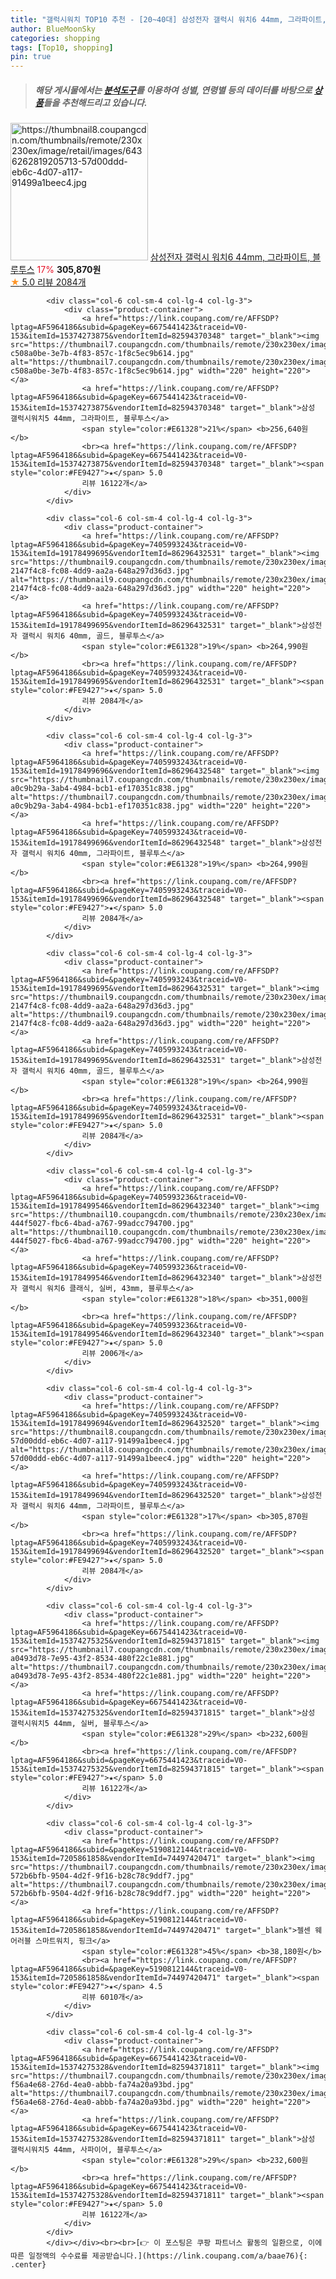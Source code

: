 ```yaml
---
title: "갤럭시워치 TOP10 추천 - [20~40대] 삼성전자 갤럭시 워치6 44mm, 그라파이트, 블루투스"
author: BlueMoonSky
categories: shopping
tags: [Top10, shopping]
pin: true
---
```


> ##### 해당 게시물에서는 [**분석도구**](https://itemscout.io/)를 이용하여 **성별**, **연령별** 등의 데이터를 바탕으로 [**상품**](https://link.coupang.com/a/baae76)들을 추천해드리고 있습니다.
<div class="container"><div class="row">
            <div class="col-6 col-sm-4 col-lg-4 col-lg-3">
                <div class="product-container">
                    <a href="https://link.coupang.com/re/AFFSDP?lptag=AF5964186&subid=&pageKey=7405993243&traceid=V0-153&itemId=19178499694&vendorItemId=86296432520" target="_blank"><img src="https://thumbnail8.coupangcdn.com/thumbnails/remote/230x230ex/image/retail/images/6436262819205713-57d00ddd-eb6c-4d07-a117-91499a1beec4.jpg" alt="https://thumbnail8.coupangcdn.com/thumbnails/remote/230x230ex/image/retail/images/6436262819205713-57d00ddd-eb6c-4d07-a117-91499a1beec4.jpg" width="220" height="220"></a>
                    <a href="https://link.coupang.com/re/AFFSDP?lptag=AF5964186&subid=&pageKey=7405993243&traceid=V0-153&itemId=19178499694&vendorItemId=86296432520" target="_blank">삼성전자 갤럭시 워치6 44mm, 그라파이트, 블루투스</a>
                    <span style="color:#E61328">17%</span> <b>305,870원</b>
                    <br><a href="https://link.coupang.com/re/AFFSDP?lptag=AF5964186&subid=&pageKey=7405993243&traceid=V0-153&itemId=19178499694&vendorItemId=86296432520" target="_blank"><span style="color:#FE9427">★</span> 5.0
                    리뷰 2084개</a>
                </div>
            </div>
            
            <div class="col-6 col-sm-4 col-lg-4 col-lg-3">
                <div class="product-container">
                    <a href="https://link.coupang.com/re/AFFSDP?lptag=AF5964186&subid=&pageKey=6675441423&traceid=V0-153&itemId=15374273875&vendorItemId=82594370348" target="_blank"><img src="https://thumbnail7.coupangcdn.com/thumbnails/remote/230x230ex/image/retail/images/8227220393717282-c508a0be-3e7b-4f83-857c-1f8c5ec9b614.jpg" alt="https://thumbnail7.coupangcdn.com/thumbnails/remote/230x230ex/image/retail/images/8227220393717282-c508a0be-3e7b-4f83-857c-1f8c5ec9b614.jpg" width="220" height="220"></a>
                    <a href="https://link.coupang.com/re/AFFSDP?lptag=AF5964186&subid=&pageKey=6675441423&traceid=V0-153&itemId=15374273875&vendorItemId=82594370348" target="_blank">삼성 갤럭시워치5 44mm, 그라파이트, 블루투스</a>
                    <span style="color:#E61328">21%</span> <b>256,640원</b>
                    <br><a href="https://link.coupang.com/re/AFFSDP?lptag=AF5964186&subid=&pageKey=6675441423&traceid=V0-153&itemId=15374273875&vendorItemId=82594370348" target="_blank"><span style="color:#FE9427">★</span> 5.0
                    리뷰 16122개</a>
                </div>
            </div>
            
            <div class="col-6 col-sm-4 col-lg-4 col-lg-3">
                <div class="product-container">
                    <a href="https://link.coupang.com/re/AFFSDP?lptag=AF5964186&subid=&pageKey=7405993243&traceid=V0-153&itemId=19178499695&vendorItemId=86296432531" target="_blank"><img src="https://thumbnail9.coupangcdn.com/thumbnails/remote/230x230ex/image/retail/images/586359210520905-2147f4c8-fc08-4dd9-aa2a-648a297d36d3.jpg" alt="https://thumbnail9.coupangcdn.com/thumbnails/remote/230x230ex/image/retail/images/586359210520905-2147f4c8-fc08-4dd9-aa2a-648a297d36d3.jpg" width="220" height="220"></a>
                    <a href="https://link.coupang.com/re/AFFSDP?lptag=AF5964186&subid=&pageKey=7405993243&traceid=V0-153&itemId=19178499695&vendorItemId=86296432531" target="_blank">삼성전자 갤럭시 워치6 40mm, 골드, 블루투스</a>
                    <span style="color:#E61328">19%</span> <b>264,990원</b>
                    <br><a href="https://link.coupang.com/re/AFFSDP?lptag=AF5964186&subid=&pageKey=7405993243&traceid=V0-153&itemId=19178499695&vendorItemId=86296432531" target="_blank"><span style="color:#FE9427">★</span> 5.0
                    리뷰 2084개</a>
                </div>
            </div>
            
            <div class="col-6 col-sm-4 col-lg-4 col-lg-3">
                <div class="product-container">
                    <a href="https://link.coupang.com/re/AFFSDP?lptag=AF5964186&subid=&pageKey=7405993243&traceid=V0-153&itemId=19178499696&vendorItemId=86296432548" target="_blank"><img src="https://thumbnail7.coupangcdn.com/thumbnails/remote/230x230ex/image/retail/images/5131839763577018-a0c9b29a-3ab4-4984-bcb1-ef170351c838.jpg" alt="https://thumbnail7.coupangcdn.com/thumbnails/remote/230x230ex/image/retail/images/5131839763577018-a0c9b29a-3ab4-4984-bcb1-ef170351c838.jpg" width="220" height="220"></a>
                    <a href="https://link.coupang.com/re/AFFSDP?lptag=AF5964186&subid=&pageKey=7405993243&traceid=V0-153&itemId=19178499696&vendorItemId=86296432548" target="_blank">삼성전자 갤럭시 워치6 40mm, 그라파이트, 블루투스</a>
                    <span style="color:#E61328">19%</span> <b>264,990원</b>
                    <br><a href="https://link.coupang.com/re/AFFSDP?lptag=AF5964186&subid=&pageKey=7405993243&traceid=V0-153&itemId=19178499696&vendorItemId=86296432548" target="_blank"><span style="color:#FE9427">★</span> 5.0
                    리뷰 2084개</a>
                </div>
            </div>
            
            <div class="col-6 col-sm-4 col-lg-4 col-lg-3">
                <div class="product-container">
                    <a href="https://link.coupang.com/re/AFFSDP?lptag=AF5964186&subid=&pageKey=7405993243&traceid=V0-153&itemId=19178499695&vendorItemId=86296432531" target="_blank"><img src="https://thumbnail9.coupangcdn.com/thumbnails/remote/230x230ex/image/retail/images/586359210520905-2147f4c8-fc08-4dd9-aa2a-648a297d36d3.jpg" alt="https://thumbnail9.coupangcdn.com/thumbnails/remote/230x230ex/image/retail/images/586359210520905-2147f4c8-fc08-4dd9-aa2a-648a297d36d3.jpg" width="220" height="220"></a>
                    <a href="https://link.coupang.com/re/AFFSDP?lptag=AF5964186&subid=&pageKey=7405993243&traceid=V0-153&itemId=19178499695&vendorItemId=86296432531" target="_blank">삼성전자 갤럭시 워치6 40mm, 골드, 블루투스</a>
                    <span style="color:#E61328">19%</span> <b>264,990원</b>
                    <br><a href="https://link.coupang.com/re/AFFSDP?lptag=AF5964186&subid=&pageKey=7405993243&traceid=V0-153&itemId=19178499695&vendorItemId=86296432531" target="_blank"><span style="color:#FE9427">★</span> 5.0
                    리뷰 2084개</a>
                </div>
            </div>
            
            <div class="col-6 col-sm-4 col-lg-4 col-lg-3">
                <div class="product-container">
                    <a href="https://link.coupang.com/re/AFFSDP?lptag=AF5964186&subid=&pageKey=7405993236&traceid=V0-153&itemId=19178499546&vendorItemId=86296432340" target="_blank"><img src="https://thumbnail10.coupangcdn.com/thumbnails/remote/230x230ex/image/retail/images/6436420386016186-444f5027-fbc6-4bad-a767-99adcc794700.jpg" alt="https://thumbnail10.coupangcdn.com/thumbnails/remote/230x230ex/image/retail/images/6436420386016186-444f5027-fbc6-4bad-a767-99adcc794700.jpg" width="220" height="220"></a>
                    <a href="https://link.coupang.com/re/AFFSDP?lptag=AF5964186&subid=&pageKey=7405993236&traceid=V0-153&itemId=19178499546&vendorItemId=86296432340" target="_blank">삼성전자 갤럭시 워치6 클래식, 실버, 43mm, 블루투스</a>
                    <span style="color:#E61328">18%</span> <b>351,000원</b>
                    <br><a href="https://link.coupang.com/re/AFFSDP?lptag=AF5964186&subid=&pageKey=7405993236&traceid=V0-153&itemId=19178499546&vendorItemId=86296432340" target="_blank"><span style="color:#FE9427">★</span> 5.0
                    리뷰 2006개</a>
                </div>
            </div>
            
            <div class="col-6 col-sm-4 col-lg-4 col-lg-3">
                <div class="product-container">
                    <a href="https://link.coupang.com/re/AFFSDP?lptag=AF5964186&subid=&pageKey=7405993243&traceid=V0-153&itemId=19178499694&vendorItemId=86296432520" target="_blank"><img src="https://thumbnail8.coupangcdn.com/thumbnails/remote/230x230ex/image/retail/images/6436262819205713-57d00ddd-eb6c-4d07-a117-91499a1beec4.jpg" alt="https://thumbnail8.coupangcdn.com/thumbnails/remote/230x230ex/image/retail/images/6436262819205713-57d00ddd-eb6c-4d07-a117-91499a1beec4.jpg" width="220" height="220"></a>
                    <a href="https://link.coupang.com/re/AFFSDP?lptag=AF5964186&subid=&pageKey=7405993243&traceid=V0-153&itemId=19178499694&vendorItemId=86296432520" target="_blank">삼성전자 갤럭시 워치6 44mm, 그라파이트, 블루투스</a>
                    <span style="color:#E61328">17%</span> <b>305,870원</b>
                    <br><a href="https://link.coupang.com/re/AFFSDP?lptag=AF5964186&subid=&pageKey=7405993243&traceid=V0-153&itemId=19178499694&vendorItemId=86296432520" target="_blank"><span style="color:#FE9427">★</span> 5.0
                    리뷰 2084개</a>
                </div>
            </div>
            
            <div class="col-6 col-sm-4 col-lg-4 col-lg-3">
                <div class="product-container">
                    <a href="https://link.coupang.com/re/AFFSDP?lptag=AF5964186&subid=&pageKey=6675441423&traceid=V0-153&itemId=15374275325&vendorItemId=82594371815" target="_blank"><img src="https://thumbnail7.coupangcdn.com/thumbnails/remote/230x230ex/image/retail/images/7806778449399451-a0493d78-7e95-43f2-8534-480f22c1e881.jpg" alt="https://thumbnail7.coupangcdn.com/thumbnails/remote/230x230ex/image/retail/images/7806778449399451-a0493d78-7e95-43f2-8534-480f22c1e881.jpg" width="220" height="220"></a>
                    <a href="https://link.coupang.com/re/AFFSDP?lptag=AF5964186&subid=&pageKey=6675441423&traceid=V0-153&itemId=15374275325&vendorItemId=82594371815" target="_blank">삼성 갤럭시워치5 44mm, 실버, 블루투스</a>
                    <span style="color:#E61328">29%</span> <b>232,600원</b>
                    <br><a href="https://link.coupang.com/re/AFFSDP?lptag=AF5964186&subid=&pageKey=6675441423&traceid=V0-153&itemId=15374275325&vendorItemId=82594371815" target="_blank"><span style="color:#FE9427">★</span> 5.0
                    리뷰 16122개</a>
                </div>
            </div>
            
            <div class="col-6 col-sm-4 col-lg-4 col-lg-3">
                <div class="product-container">
                    <a href="https://link.coupang.com/re/AFFSDP?lptag=AF5964186&subid=&pageKey=5190812144&traceid=V0-153&itemId=7205861858&vendorItemId=74497420471" target="_blank"><img src="https://thumbnail7.coupangcdn.com/thumbnails/remote/230x230ex/image/retail/images/2367534371499360-572b6bfb-9504-4d2f-9f16-b28c78c9ddf7.jpg" alt="https://thumbnail7.coupangcdn.com/thumbnails/remote/230x230ex/image/retail/images/2367534371499360-572b6bfb-9504-4d2f-9f16-b28c78c9ddf7.jpg" width="220" height="220"></a>
                    <a href="https://link.coupang.com/re/AFFSDP?lptag=AF5964186&subid=&pageKey=5190812144&traceid=V0-153&itemId=7205861858&vendorItemId=74497420471" target="_blank">젤센 웨어러블 스마트워치, 핑크</a>
                    <span style="color:#E61328">45%</span> <b>38,180원</b>
                    <br><a href="https://link.coupang.com/re/AFFSDP?lptag=AF5964186&subid=&pageKey=5190812144&traceid=V0-153&itemId=7205861858&vendorItemId=74497420471" target="_blank"><span style="color:#FE9427">★</span> 4.5
                    리뷰 6010개</a>
                </div>
            </div>
            
            <div class="col-6 col-sm-4 col-lg-4 col-lg-3">
                <div class="product-container">
                    <a href="https://link.coupang.com/re/AFFSDP?lptag=AF5964186&subid=&pageKey=6675441423&traceid=V0-153&itemId=15374275328&vendorItemId=82594371811" target="_blank"><img src="https://thumbnail7.coupangcdn.com/thumbnails/remote/230x230ex/image/retail/images/8237986953262522-f56a4e68-276d-4ea0-abbb-fa74a20a93bd.jpg" alt="https://thumbnail7.coupangcdn.com/thumbnails/remote/230x230ex/image/retail/images/8237986953262522-f56a4e68-276d-4ea0-abbb-fa74a20a93bd.jpg" width="220" height="220"></a>
                    <a href="https://link.coupang.com/re/AFFSDP?lptag=AF5964186&subid=&pageKey=6675441423&traceid=V0-153&itemId=15374275328&vendorItemId=82594371811" target="_blank">삼성 갤럭시워치5 44mm, 사파이어, 블루투스</a>
                    <span style="color:#E61328">29%</span> <b>232,600원</b>
                    <br><a href="https://link.coupang.com/re/AFFSDP?lptag=AF5964186&subid=&pageKey=6675441423&traceid=V0-153&itemId=15374275328&vendorItemId=82594371811" target="_blank"><span style="color:#FE9427">★</span> 5.0
                    리뷰 16122개</a>
                </div>
            </div>
            </div></div><br><br>[👉 이 포스팅은 쿠팡 파트너스 활동의 일환으로, 이에 따른 일정액의 수수료를 제공받습니다.](https://link.coupang.com/a/baae76){: .center}